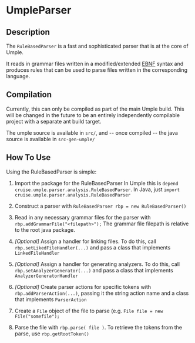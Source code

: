 UmpleParser
===========

Description
-----------

The `RuleBasedParser` is a fast and sophisticated parser that is at the core of Umple. 

It reads in grammar files written in a modified/extended [EBNF](https://en.wikipedia.org/wiki/Extended_Backus%E2%80%93Naur_Form) syntax and produces rules that can be used to parse files written in the corresponding language. 

Compilation
-----------

Currently, this can only be compiled as part of the main Umple build. This will be changed in the future to be an entirely independently compilable project with a separate ant build target.

The umple source is available in `src/`, and -- once compiled -- the java source is available in `src-gen-umple/`

How To Use
----------

Using the RuleBasedParser is simple:

1. Import the package for the RuleBasedParser
In Umple this is `depend cruise.umple.parser.analysis.RuleBasedParser`. In Java, just `import cruise.umple.parser.analysis.RuleBasedParser`

2. Construct a parser with `RuleBasedParser rbp = new RuleBasedParser()`
3. Read in any necessary grammar files for the parser with `rbp.addGrammarFile("<filepath>");`
The grammar file filepath is relative to the root java package. 
4. *[Optional]* Assign a handler for linking files. To do this, call `rbp.setLikedFileHandler(...)` and pass a class that implements `LinkedFileHandler`
5. *[Optional]* Assign a handler for generating analyzers. To do this, call `rbp.setAnalyzerGenerator(...)` and pass a class that implements `AnalyzerGeneratorHandler`
6. *[Optional]* Create parser actions for specific tokens with `rbp.addParserAction(...)`, passing it the string action name and a class that implements `ParserAction`
7. Create a `File` object of the file to parse (e.g. `File file = new File("somefile");`
8. Parse the file with `rbp.parse( file )`. To retrieve the tokens from the parse, use `rbp.getRootToken()`